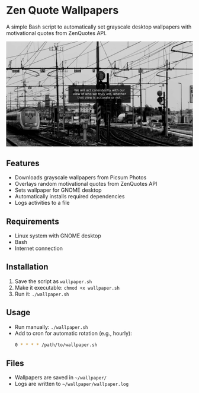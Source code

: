 # Zen Quote Wallpapers

A simple Bash script to automatically set grayscale desktop wallpapers with motivational quotes from ZenQuotes API.

![Wallpaper screenshot](https://raw.githubusercontent.com/shehjaddev/zen-quote-wallpapers/refs/heads/master/wallpaper.jpg)

## Features
- Downloads grayscale wallpapers from Picsum Photos
- Overlays random motivational quotes from ZenQuotes API
- Sets wallpaper for GNOME desktop
- Automatically installs required dependencies
- Logs activities to a file

## Requirements
- Linux system with GNOME desktop
- Bash
- Internet connection

## Installation
1. Save the script as `wallpaper.sh`
2. Make it executable: `chmod +x wallpaper.sh`
3. Run it: `./wallpaper.sh`

## Usage
- Run manually: `./wallpaper.sh`
- Add to cron for automatic rotation (e.g., hourly):
  ```bash
  0 * * * * /path/to/wallpaper.sh
  ```

## Files
- Wallpapers are saved in `~/wallpaper/`
- Logs are written to `~/wallpaper/wallpaper.log`